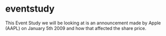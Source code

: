 # eventstudy
This Event Study we will be looking at is an announcement made by Apple (AAPL) on January 5th 2009 and how that affected the share price. 
